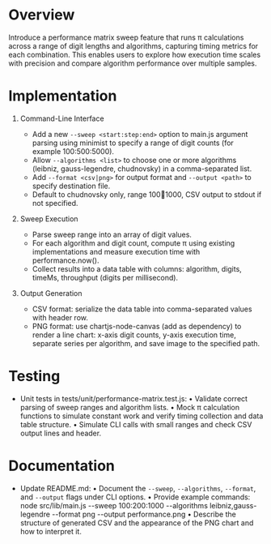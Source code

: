 # Overview

Introduce a performance matrix sweep feature that runs π calculations across a range of digit lengths and algorithms, capturing timing metrics for each combination. This enables users to explore how execution time scales with precision and compare algorithm performance over multiple samples.

# Implementation

1. Command-Line Interface
   - Add a new `--sweep <start:step:end>` option to main.js argument parsing using minimist to specify a range of digit counts (for example 100:500:5000).
   - Allow `--algorithms <list>` to choose one or more algorithms (leibniz, gauss-legendre, chudnovsky) in a comma-separated list.
   - Add `--format <csv|png>` for output format and `--output <path>` to specify destination file.
   - Default to chudnovsky only, range 100:100:1000, CSV output to stdout if not specified.

2. Sweep Execution
   - Parse sweep range into an array of digit values.
   - For each algorithm and digit count, compute π using existing implementations and measure execution time with performance.now().
   - Collect results into a data table with columns: algorithm, digits, timeMs, throughput (digits per millisecond).

3. Output Generation
   - CSV format: serialize the data table into comma-separated values with header row.
   - PNG format: use chartjs-node-canvas (add as dependency) to render a line chart: x-axis digit counts, y-axis execution time, separate series per algorithm, and save image to the specified path.

# Testing

- Unit tests in tests/unit/performance-matrix.test.js:
  • Validate correct parsing of sweep ranges and algorithm lists.
  • Mock π calculation functions to simulate constant work and verify timing collection and data table structure.
  • Simulate CLI calls with small ranges and check CSV output lines and header.

# Documentation

- Update README.md:
  • Document the `--sweep`, `--algorithms`, `--format`, and `--output` flags under CLI options.
  • Provide example commands:
    node src/lib/main.js --sweep 100:200:1000 --algorithms leibniz,gauss-legendre --format png --output performance.png
  • Describe the structure of generated CSV and the appearance of the PNG chart and how to interpret it.